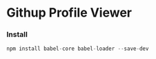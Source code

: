 # Githup Profile Viewer
### Install
```javascript
npm install babel-core babel-loader --save-dev
```
